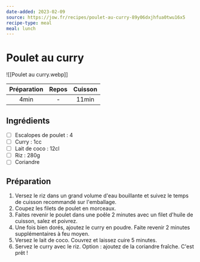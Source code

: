 ```yaml
---
date-added: 2023-02-09
source: https://jow.fr/recipes/poulet-au-curry-89y06dxjhfua0twu16x5
recipe-type: meal
meal: lunch
---
```


# Poulet au curry

![[Poulet au curry.webp]]

| Préparation | Repos | Cuisson |
|:-----------:|:-----:|:-------:|
|    4min     |   -   |  11min  |

## Ingrédients

- [ ] Escalopes de poulet : 4
- [ ] Curry : 1cc
- [ ] Lait de coco : 12cl
- [ ] Riz : 280g
- [ ] Coriandre

## Préparation

1. Versez le riz dans un grand volume d'eau bouillante et suivez le temps de cuisson recommandé sur l'emballage.
2. Coupez les filets de poulet en morceaux.
3. Faites revenir le poulet dans une poêle 2 minutes avec un filet d'huile de cuisson, salez et poivrez.
4. Une fois bien dorés, ajoutez le curry en poudre. Faite revenir 2 minutes supplémentaires à feu moyen.
5. Versez le lait de coco. Couvrez et laissez cuire 5 minutes.
6. Servez le curry avec le riz. Option : ajoutez de la coriandre fraîche. C'est prêt !
